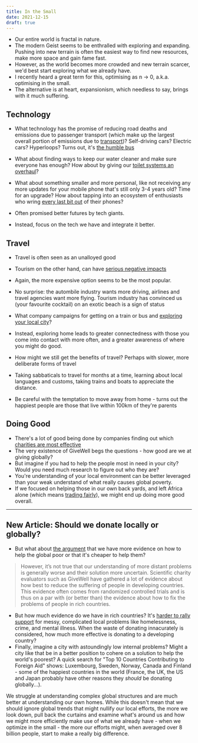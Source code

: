 ```yaml
---
title: In the Small
date: 2021-12-15
draft: true
---
```


- Our entire world is fractal in nature.
- The modern Geist seems to be enthralled with exploring and expanding. Pushing into new terrain is often the easiest way to find new resources, make more space and gain fame fast. 
- However, as the world becomes more crowded and new terrain scarcer, we'd best start exploring what we already have. 
- I recently heard a great term for this, optimising as n -> 0, a.k.a. optimising in the small. 
- The alternative is at heart, expansionism, which needless to say, brings with it much suffering.

## Technology
- What technology has the promise of reducing road deaths and emissions due to passenger transport (which make up the largest overall portion of emissions due to [transport](https://ourworldindata.org/emissions-by-sector#transport-16-2))? Self-driving cars? Electric cars? Hyperloops? Turns out, it's [the humble bus](https://99percentinvisible.org/episode/missing-the-bus/)
- What about finding ways to keep our water cleaner and make sure everyone has enough? How about by giving our [toilet systems an overhaul](https://99percentinvisible.org/episode/pipe-dreams/)?
- What about something smaller and more personal, like not receiving any more updates for your mobile phone that's still only 3-4 years old? Time for an upgrade? How about tapping into an ecosystem of enthusiasts who wring [every last bit out](https://fsfe.org/activities/upcyclingandroid/) of their phones?

- Often promised better futures by tech giants.
- Instead, focus on the tech we have and integrate it better.

## Travel
- Travel is often seen as an unalloyed good
- Tourism on the other hand, can have [serious negative impacts](https://awareimpact.com/negative-effects-of-tourism/)
- Again, the more expensive option seems to be the most popular. 
- No surprise: the autombile industry wants more driving, airlines and travel agencies want more flying. Tourism industry has convinced us (your favourite cocktail) on an exotic beach is a sign of status
- What company campaigns for getting on a train or bus and [exploring your local city](https://lbib.de/Berlin-Spaziergaenge-durch-alle-96-Ortsteile-103321)?
- Instead, exploring home leads to greater connectedness with those you come into contact with more often, and a greater awareness of where you might do good.

- How might we still get the benefits of travel? Perhaps with slower, more deliberate forms of travel
- Taking sabbaticals to travel for months at a time, learning about local languages and customs, taking trains and boats to appreciate the distance.
- Be careful with the temptation to move away from home - turns out the happiest people are those that live within 100km of they're parents

## Doing Good
- There's a lot of good being done by companies finding out which [charities are most effective](https://www.givewell.org/)
- The very existence of GiveWell begs the questions - how good are we at giving globally?
- But imagine if you had to help the people most in need in your city? Would you need much research to figure out who they are? 
- You're understanding of your local environment can be better leveraged than your weak understand of what really causes global poverty. 
- If we focused on helping those in our own back yards, and left Africa alone (which means [trading fairly](https://www.coffeecircle.com/de/e/direct-trade-prinzipien)), we might end up doing more good overall.

--- 
## New Article: Should we donate locally or globally?
- But what about [the argument](https://www.eleven.ngo/blog/giving-locally-vs-globally) that we have more evidence on how to help the global poor or that it's cheaper to help them? 
> However, it’s not true that our understanding of more distant problems is generally worse and their solution more uncertain. Scientific charity evaluators such as GiveWell have gathered a lot of evidence about how best to reduce the suffering of people in developing countries. This evidence often comes from randomized controlled trials and is thus on a par with (or better than) the evidence about how to fix the problems of people in rich countries.
- But how much evidence do we have in rich countries? It's [harder to rally support](http://obdachlosinberlin.de/unterfinanziert/) for messy, complicated local problems like homelessness, crime, and mental illness. When the waste of donating innacurately is considered, how much more effective is donating to a developing country?
- Finally, imagine a city with astoundingly low internal problems? Might a city like that be in a better position to cohere on a solution to help the world's poorest? A quick search for "Top 10 Countries Contributing to Foreign Aid" shows: Luxembourg, Sweden, Norway, Canada and Finland - some of the happiest countries in the world (France, the UK, the US and Japan probably have other reasons they *should* be donating globally...).

We struggle at understanding complex global structures and are much better at understanding our own homes. While this doesn't mean that we should ignore global trends that might nullify our local efforts, the more we look down, pull back the curtains and examine what's around us and how we might more efficiently make use of what we already have - when we optimize in the small - the more our efforts might, when averaged over 8 billion people, start to make a really big difference. 